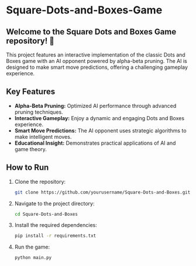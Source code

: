 # Square-Dots-and-Boxes-Game
## Welcome to the Square Dots and Boxes Game repository! 🎉

This project features an interactive implementation of the classic Dots and Boxes game with an AI opponent powered by alpha-beta pruning. The AI is designed to make smart move predictions, offering a challenging gameplay experience.

## Key Features
- **Alpha-Beta Pruning:** Optimized AI performance through advanced pruning techniques.
- **Interactive Gameplay:** Enjoy a dynamic and engaging Dots and Boxes experience.
- **Smart Move Predictions:** The AI opponent uses strategic algorithms to make intelligent moves.
- **Educational Insight:** Demonstrates practical applications of AI and game theory.

## How to Run
1. Clone the repository:
    ```bash
    git clone https://github.com/yourusername/Square-Dots-and-Boxes.git
    ```
2. Navigate to the project directory:
    ```bash
    cd Square-Dots-and-Boxes
    ```
3. Install the required dependencies:
    ```bash
    pip install -r requirements.txt
    ```
4. Run the game:
    ```bash
    python main.py
    ```
